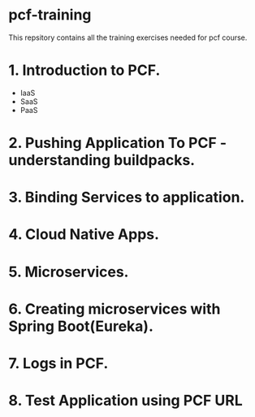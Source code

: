 # pcf-training
This repsitory contains all the training exercises needed for pcf course. 

# 1. Introduction to PCF.
  - IaaS
  - SaaS
  - PaaS
  
# 2. Pushing Application To PCF - understanding buildpacks.
# 3. Binding Services to application.
# 4. Cloud Native Apps.
# 5. Microservices.
# 6. Creating microservices with Spring Boot(Eureka).
# 7. Logs in PCF.
# 8. Test Application using PCF URL

